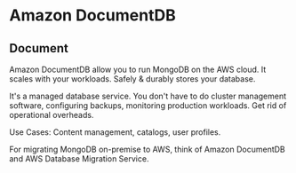 # Amazon DocumentDB

## Document

Amazon DocumentDB allow you to run MongoDB on the AWS cloud.
It scales with your workloads. Safely & durably stores your database.

It's a managed database service. You don't have to do cluster management software, configuring backups, monitoring production workloads. Get rid of operational overheads.

Use Cases: Content management, catalogs, user profiles.

For migrating MongoDB on-premise to AWS, think of Amazon DocumentDB and AWS Database Migration Service.